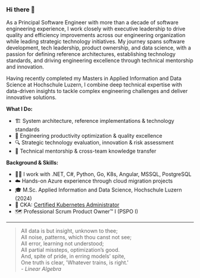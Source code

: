### Hi there 👋

As a Principal Software Engineer with more than a decade of software engineering experience, I work closely with executive leadership to drive quality and efficiency improvements across our engineering organization while leading strategic technology initiatives. My journey spans software development, tech leadership, product ownership, and data science, with a passion for defining reference architectures, establishing technology standards, and driving engineering excellence through technical mentorship and innovation.

Having recently completed my Masters in Applied Information and Data Science at Hochschule Luzern, I combine deep technical expertise with data-driven insights to tackle complex engineering challenges and deliver innovative solutions.

**What I Do:**

- 🏗️ System architecture, reference implementations & technology standards
- 🚀 Engineering productivity optimization & quality excellence
- 🔍 Strategic technology evaluation, innovation & risk assessment
- 👥 Technical mentorship & cross-team knowledge transfer

**Background & Skills:**

- 👷🏻 I work with .NET, C#, Python, Go, K8s, Angular, MSSQL, PostgreSQL
- ☁️ Hands-on Azure experience through cloud migration projects
- 🎓 M.Sc. Applied Information and Data Science, Hochschule Luzern (2024)
- 🐳 CKA: [Certified Kubernetes Administrator](https://www.credly.com/badges/0b3dff91-987e-4798-8918-f2e1ad5707dc)
- 🗺 Professional Scrum Product Owner™ I (PSPO I)

---

> All data is but insight, unknown to thee; <br>
> All noise, patterns, which thou canst not see; <br>
> All error, learning not understood; <br>
> All partial missteps, optimization’s good. <br>
> And, spite of pride, in erring models’ spite, <br>
> One truth is clear, 'Whatever trains, is right.' <br>
> _- Linear Algebra_
